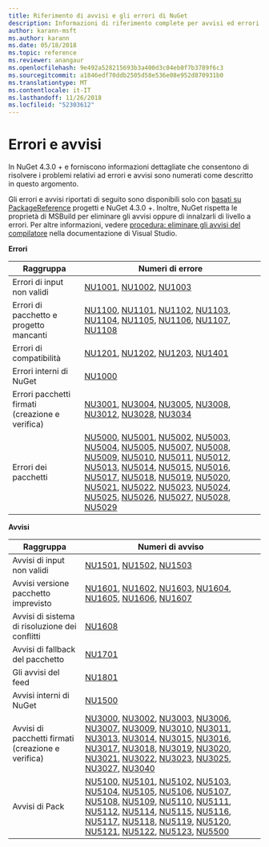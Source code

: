 ```yaml
---
title: Riferimento di avvisi e gli errori di NuGet
description: Informazioni di riferimento complete per avvisi ed errori generati da NuGet durante varie operazioni di NuGet.
author: karann-msft
ms.author: karann
ms.date: 05/18/2018
ms.topic: reference
ms.reviewer: anangaur
ms.openlocfilehash: 9e492a528215693b3a400d3c04eb0f7b3789f6c3
ms.sourcegitcommit: a1846edf70ddb2505d58e536e08e952d870931b0
ms.translationtype: MT
ms.contentlocale: it-IT
ms.lasthandoff: 11/26/2018
ms.locfileid: "52303612"
---
```

# <a name="errors-and-warnings"></a>Errori e avvisi

In NuGet 4.3.0 + e forniscono informazioni dettagliate che consentono di risolvere i problemi relativi ad errori e avvisi sono numerati come descritto in questo argomento.

Gli errori e avvisi riportati di seguito sono disponibili solo con [basati su PackageReference](../consume-packages/package-references-in-project-files.md) progetti e NuGet 4.3.0 +. Inoltre, NuGet rispetta le proprietà di MSBuild per eliminare gli avvisi oppure di innalzarli di livello a errori. Per altre informazioni, vedere [procedura: eliminare gli avvisi del compilatore](/visualstudio/ide/how-to-suppress-compiler-warnings) nella documentazione di Visual Studio.

**Errori**

| Raggruppa | Numeri di errore |
| --- | --- |
| Errori di input non validi | [NU1001](./errors-and-warnings/NU1001.md), [NU1002](./errors-and-warnings/NU1002.md), [NU1003](./errors-and-warnings/NU1003.md) |
| Errori di pacchetto e progetto mancanti | [NU1100](./errors-and-warnings/NU1100.md), [NU1101](./errors-and-warnings/NU1101.md), [NU1102](./errors-and-warnings/NU1102.md), [NU1103](./errors-and-warnings/NU1103.md), [NU1104](./errors-and-warnings/NU1104.md), [NU1105](./errors-and-warnings/NU1105.md), [NU1106](./errors-and-warnings/NU1106.md), [NU1107](./errors-and-warnings/NU1107.md), [NU1108](./errors-and-warnings/NU1108.md) |
| Errori di compatibilità | [NU1201](./errors-and-warnings/NU1201.md), [NU1202](./errors-and-warnings/NU1202.md), [NU1203](./errors-and-warnings/NU1203.md), [NU1401](./errors-and-warnings/NU1401.md) |
| Errori interni di NuGet | [NU1000](./errors-and-warnings/NU1000.md) |
| Errori pacchetti firmati (creazione e verifica) | [NU3001](./errors-and-warnings/NU3001.md), [NU3004](./errors-and-warnings/NU3004.md), [NU3005](./errors-and-warnings/NU3005.md), [NU3008](./errors-and-warnings/NU3008.md), [NU3012](./errors-and-warnings/NU3012.md), [NU3028](./errors-and-warnings/NU3028.md), [NU3034](./errors-and-warnings/NU3034.md)|
| Errori dei pacchetti | [NU5000](./errors-and-warnings/NU5000.md), [NU5001](./errors-and-warnings/NU5001.md), [NU5002](./errors-and-warnings/NU5002.md), [NU5003](./errors-and-warnings/NU5003.md), [NU5004](./errors-and-warnings/NU5004.md), [NU5005](./errors-and-warnings/NU5005.md), [NU5007](./errors-and-warnings/NU5007.md), [NU5008](./errors-and-warnings/NU5008.md), [NU5009](./errors-and-warnings/NU5009.md), [NU5010](./errors-and-warnings/NU5010.md), [NU5011](./errors-and-warnings/NU5011.md), [NU5012](./errors-and-warnings/NU5012.md), [NU5013](./errors-and-warnings/NU5013.md), [NU5014](./errors-and-warnings/NU5014.md), [NU5015](./errors-and-warnings/NU5015.md), [NU5016](./errors-and-warnings/NU5016.md), [NU5017](./errors-and-warnings/NU5017.md), [ NU5018](./errors-and-warnings/NU5018.md), [NU5019](./errors-and-warnings/NU5019.md), [NU5020](./errors-and-warnings/NU5020.md), [NU5021](./errors-and-warnings/NU5021.md), [NU5022](./errors-and-warnings/NU5022.md), [NU5023](./errors-and-warnings/NU5023.md), [NU5024](./errors-and-warnings/NU5024.md), [NU5025](./errors-and-warnings/NU5025.md), [NU5026](./errors-and-warnings/NU5026.md), [NU5027](./errors-and-warnings/NU5027.md), [NU5028](./errors-and-warnings/NU5028.md), [NU5029](./errors-and-warnings/NU5029.md)

**Avvisi**

| Raggruppa | Numeri di avviso |
| --- | --- |
| Avvisi di input non validi | [NU1501](./errors-and-warnings/NU1501.md), [NU1502](./errors-and-warnings/NU1502.md), [NU1503](./errors-and-warnings/NU1503.md) |
| Avvisi versione pacchetto imprevisto | [NU1601](./errors-and-warnings/NU1601.md), [NU1602](./errors-and-warnings/NU1602.md), [NU1603](./errors-and-warnings/NU1603.md), [NU1604](./errors-and-warnings/NU1604.md), [NU1605](./errors-and-warnings/NU1605.md), [NU1606](./errors-and-warnings/NU1108.md), [NU1607](./errors-and-warnings/NU1107.md) |
| Avvisi di sistema di risoluzione dei conflitti | [NU1608](./errors-and-warnings/NU1608.md) |
| Avvisi di fallback del pacchetto | [NU1701](./errors-and-warnings/NU1701.md) |
| Gli avvisi del feed | [NU1801](./errors-and-warnings/NU1801.md) |
| Avvisi interni di NuGet | [NU1500](./errors-and-warnings/NU1500.md) |
| Avvisi di pacchetti firmati (creazione e verifica) | [NU3000](./errors-and-warnings/NU3000.md), [NU3002](./errors-and-warnings/NU3002.md), [NU3003](./errors-and-warnings/NU3003.md), [NU3006](./errors-and-warnings/NU3006.md), [NU3007](./errors-and-warnings/NU3007.md), [NU3009](./errors-and-warnings/NU3009.md), [NU3010](./errors-and-warnings/NU3010.md), [NU3011](./errors-and-warnings/NU3011.md), [NU3013](./errors-and-warnings/NU3013.md), [NU3014](./errors-and-warnings/NU3014.md), [NU3015](./errors-and-warnings/NU3015.md), [NU3016](./errors-and-warnings/NU3016.md), [NU3017](./errors-and-warnings/NU3017.md), [NU3018](./errors-and-warnings/NU3018.md), [NU3019](./errors-and-warnings/NU3019.md), [NU3020](./errors-and-warnings/NU3020.md), [NU3021](./errors-and-warnings/NU3021.md), [ NU3022](./errors-and-warnings/NU3022.md), [NU3023](./errors-and-warnings/NU3023.md), [NU3025](./errors-and-warnings/NU3025.md), [NU3027](./errors-and-warnings/NU3027.md), [NU3040](./errors-and-warnings/NU3040.md) |
| Avvisi di Pack | [NU5100](./errors-and-warnings/NU5100.md), [NU5101](./errors-and-warnings/NU5101.md), [NU5102](./errors-and-warnings/NU5102.md), [NU5103](./errors-and-warnings/NU5103.md), [NU5104](./errors-and-warnings/NU5104.md), [NU5105](./errors-and-warnings/NU5105.md), [NU5106](./errors-and-warnings/NU5106.md), [NU5107](./errors-and-warnings/NU5107.md), [NU5108](./errors-and-warnings/NU5108.md), [NU5109](./errors-and-warnings/NU5109.md), [NU5110](./errors-and-warnings/NU5110.md), [NU5111](./errors-and-warnings/NU5111.md), [NU5112](./errors-and-warnings/NU5112.md), [NU5114](./errors-and-warnings/NU5114.md), [NU5115](./errors-and-warnings/NU5115.md), [NU5116](./errors-and-warnings/NU5116.md), [NU5117](./errors-and-warnings/NU5117.md), [ NU5118](./errors-and-warnings/NU5118.md), [NU5119](./errors-and-warnings/NU5119.md), [NU5120](./errors-and-warnings/NU5120.md), [NU5121](./errors-and-warnings/NU5121.md), [NU5122](./errors-and-warnings/NU5122.md), [NU5123](./errors-and-warnings/NU5123.md), [NU5500](./errors-and-warnings/NU5500.md)
